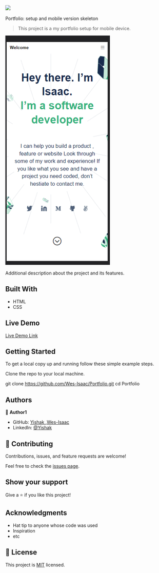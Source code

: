 ![](https://img.shields.io/badge/Microverse-blueviolet)

Portfolio: setup and mobile version skeleton

> This project is a my portfolio setup for mobile device.

![screenshot](./images/Screenshot.png)

Additional description about the project and its features.

## Built With

- HTML
- CSS


## Live Demo

[Live Demo Link](https://livedemo.com)


## Getting Started

To get a local copy up and running follow these simple example steps.

Clone the repo to your local machine.

git clone https://github.com/Wes-Isaac/Portfolio.git
cd Portfolio


## Authors

👤 **Author1**

- GitHub: [Yishak ,Wes-Isaac](https://github.com/Wes-Isaac)
- LinkedIn: [@Yishak](https://www.linkedin.com/in/yishak-wesego-b404851a7/)



## 🤝 Contributing

Contributions, issues, and feature requests are welcome!

Feel free to check the [issues page](../../issues/).

## Show your support

Give a ⭐️ if you like this project!

## Acknowledgments

- Hat tip to anyone whose code was used
- Inspiration
- etc

## 📝 License

This project is [MIT](./MIT.md) licensed.
